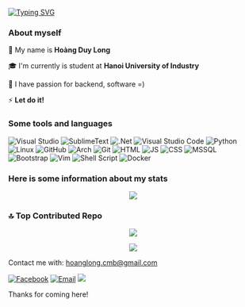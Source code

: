 [![Typing SVG](https://readme-typing-svg.demolab.com?font=Fira+Code&pause=1000&color=F72CC0&width=435&lines=Hi+there+%F0%9F%91%8B++Welcome+to+my+wall+!!!;I'm+Long%2C+nice+to+meet+you;You+can+see+more+information+below+%F0%9F%91%87)](https://git.io/typing-svg)


### About myself

🌱 My name is **Hoàng Duy Long**

🎓 I'm currently is student at **Hanoi University of Industry**

🔭 I have passion for backend, software =)

⚡ **Let do it!**

### Some tools and languages

![Visual Studio](https://img.shields.io/badge/Visual%20Studio-76549A.svg?style=for-the-badge&logo=visual-studio&logoColor=while)
![SublimeText](https://img.shields.io/badge/sublimetext-1B2430.svg?style=for-the-badge&logo=sublimetext&logoColor=while)
![.Net](https://img.shields.io/badge/.NET-B2A4FF?style=for-the-badge)
![Visual Studio Code](https://img.shields.io/badge/Visual%20Studio%20Code-0078AA.svg?style=for-the-badge&logo=visual-studio-code&logoColor=while)
![Python](https://img.shields.io/badge/Python-%23495C83.svg?style=for-the-badge&logo=python&logoColor=%23F7DF1E)
![Linux](https://img.shields.io/badge/linux-164B60.svg?style=for-the-badge&logo=linux&logoColor=white)
![GitHub](https://img.shields.io/badge/github-%232C3639.svg?style=for-the-badge&logo=github&logoColor=white)
![Arch](https://img.shields.io/badge/Arch_Linux-1793D1?style=for-the-badge&logo=arch-linux&logoColor=white)
![Git](https://img.shields.io/badge/git-%23F77E21.svg?style=for-the-badge&logo=git&logoColor=white)
![HTML](https://img.shields.io/badge/html-FF6666.svg?style=for-the-badge&logo=html5&logoColor=white)
![JS](https://img.shields.io/badge/javascript-F0DB4F.svg?style=for-the-badge&logo=javascript&logoColor=323330)
![CSS](https://img.shields.io/badge/CSS-3C99DC.svg?style=for-the-badge&logo=css3&logoColor=white)
![MSSQL](https://img.shields.io/badge/MS%2DSQLServer-00758F.svg?style=for-the-badge&logo=microsoft-sql-server&logoColor=white)
![Bootstrap](https://img.shields.io/badge/bootstrap-%238511FA.svg?style=for-the-badge&logo=bootstrap&logoColor=white)
![Vim](https://img.shields.io/badge/VIM-%2311AB00.svg?style=for-the-badge&logo=vim&logoColor=white)
![Shell Script](https://img.shields.io/badge/shell_script-%23121011.svg?style=for-the-badge&logo=gnu-bash&logoColor=white)
![Docker](https://img.shields.io/badge/-Docker-%231679A7?style=for-the-badge&logo=docker&logoColor=white)

### Here is some information about my stats
<p align="center">   
    <img src="https://github-readme-stats-sigma-five.vercel.app/api/top-langs/?username=hlk9&exclude_repo=&layout=compact&theme=dracula">
</p>

### 🔝 Top Contributed Repo
<p align="center">
    <img src="https://github-contributor-stats.vercel.app/api?username=hlk9&limit=5&theme=dracula&combine_all_yearly_contributions=true">    
</p>


<p align="center">
<img src="https://github-readme-streak-stats.herokuapp.com/?user=hlk9&theme=blueberry&fire=FF7396&ring=FF7396">    
</p>



Contact me with: hoanglong.cmb@gmail.com

[![Facebook](https://img.shields.io/badge/facebook-%230AA1DD.svg?style=for-the-badge)](https://facebook.com/hlong.cmb)
[![Email](https://img.shields.io/badge/email-%23B20600.svg?style=for-the-badge&logo=email)](mailto:hoanglong.cmb@gmail.com)
[![](https://visitcount.itsvg.in/api?id=hlk9&label=Profile%20Views&color=1&icon=5&pretty=true)](https://visitcount.itsvg.in)

Thanks for coming here!


<!--
**HLK9/HLK9** is a ✨ _special_ ✨ repository because its `README.md` (this file) appears on your GitHub profile.

Here are some ideas to get you started:

- 🔭 I’m currently working on ...
- 🌱 I’m currently learning ...
- 👯 I’m looking to collaborate on ...
- 🤔 I’m looking for help with ...
- 💬 Ask me about ...
- 📫 How to reach me: ...
- 😄 Pronouns: ...
- ⚡ Fun fact: ...
-->
